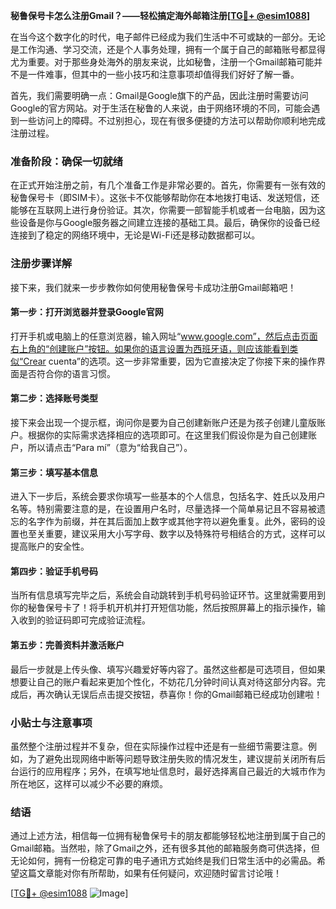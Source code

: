 **秘鲁保号卡怎么注册Gmail？——轻松搞定海外邮箱注册[[TG💪+ @esim1088](https://t.me/s/esim1088)]**

在当今这个数字化的时代，电子邮件已经成为我们生活中不可或缺的一部分。无论是工作沟通、学习交流，还是个人事务处理，拥有一个属于自己的邮箱账号都显得尤为重要。对于那些身处海外的朋友来说，比如秘鲁，注册一个Gmail邮箱可能并不是一件难事，但其中的一些小技巧和注意事项却值得我们好好了解一番。

首先，我们需要明确一点：Gmail是Google旗下的产品，因此注册时需要访问Google的官方网站。对于生活在秘鲁的人来说，由于网络环境的不同，可能会遇到一些访问上的障碍。不过别担心，现在有很多便捷的方法可以帮助你顺利地完成注册过程。

### 准备阶段：确保一切就绪

在正式开始注册之前，有几个准备工作是非常必要的。首先，你需要有一张有效的秘鲁保号卡（即SIM卡）。这张卡不仅能够帮助你在本地拨打电话、发送短信，还能够在互联网上进行身份验证。其次，你需要一部智能手机或者一台电脑，因为这些设备是你与Google服务器之间建立连接的基础工具。最后，确保你的设备已经连接到了稳定的网络环境中，无论是Wi-Fi还是移动数据都可以。

### 注册步骤详解

接下来，我们就来一步步教你如何使用秘鲁保号卡成功注册Gmail邮箱吧！

#### 第一步：打开浏览器并登录Google官网

打开手机或电脑上的任意浏览器，输入网址“www.google.com”，然后点击页面右上角的“创建账户”按钮。如果你的语言设置为西班牙语，则应该能看到类似“Crear cuenta”的选项。这一步非常重要，因为它直接决定了你接下来的操作界面是否符合你的语言习惯。

#### 第二步：选择账号类型

接下来会出现一个提示框，询问你是要为自己创建新账户还是为孩子创建儿童版账户。根据你的实际需求选择相应的选项即可。在这里我们假设你是为自己创建账户，所以请点击“Para mí”（意为“给我自己”）。

#### 第三步：填写基本信息

进入下一步后，系统会要求你填写一些基本的个人信息，包括名字、姓氏以及用户名等。特别需要注意的是，在设置用户名时，尽量选择一个简单易记且不容易被遗忘的名字作为前缀，并在其后面加上数字或其他字符以避免重复。此外，密码的设置也至关重要，建议采用大小写字母、数字以及特殊符号相结合的方式，这样可以提高账户的安全性。

#### 第四步：验证手机号码

当所有信息填写完毕之后，系统会自动跳转到手机号码验证环节。这里就需要用到你的秘鲁保号卡了！将手机开机并打开短信功能，然后按照屏幕上的指示操作，输入收到的验证码即可完成验证流程。

#### 第五步：完善资料并激活账户

最后一步就是上传头像、填写兴趣爱好等内容了。虽然这些都是可选项目，但如果想要让自己的账户看起来更加个性化，不妨花几分钟时间认真对待这部分内容。完成后，再次确认无误后点击提交按钮，恭喜你！你的Gmail邮箱已经成功创建啦！

### 小贴士与注意事项

虽然整个注册过程并不复杂，但在实际操作过程中还是有一些细节需要注意。例如，为了避免出现网络中断等问题导致注册失败的情况发生，建议提前关闭所有后台运行的应用程序；另外，在填写地址信息时，最好选择离自己最近的大城市作为所在地区，这样可以减少不必要的麻烦。

### 结语

通过上述方法，相信每一位拥有秘鲁保号卡的朋友都能够轻松地注册到属于自己的Gmail邮箱。当然啦，除了Gmail之外，还有很多其他的邮箱服务商可供选择，但无论如何，拥有一份稳定可靠的电子通讯方式始终是我们日常生活中的必需品。希望这篇文章能对你有所帮助，如果有任何疑问，欢迎随时留言讨论哦！

[[TG💪+ @esim1088](https://t.me/s/esim1088) ![Image](https://i.postimg.cc/4NQfJmqS/Snipaste-2025-05-13-00-14-12.png)]